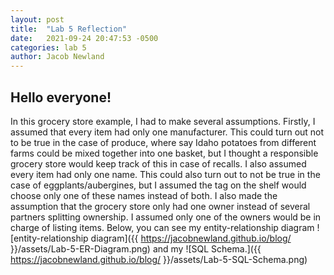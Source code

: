 ```yaml
---
layout: post
title:  "Lab 5 Reflection"
date:   2021-09-24 20:47:53 -0500
categories: lab 5
author: Jacob Newland
---
```


## Hello everyone!

In this grocery store example, I had to make several assumptions.  Firstly, I assumed that every item had only one manufacturer.  This could turn out not to be true in the case of produce, where say Idaho potatoes from different farms could be mixed together into one basket, but I thought a responsible grocery store would keep track of this in case of recalls.  I also assumed every item had only one name.  This could also turn out to not be true in the case of eggplants/aubergines, but I assumed the tag on the shelf would choose only one of these names instead of both.  I also made the assumption that the grocery store only had one owner instead of several partners splitting ownership.  I assumed only one of the owners would be in charge of listing items.  Below, you can see my entity-relationship diagram
![entity-relationship diagram]({{ https://jacobnewland.github.io/blog/ }}/assets/Lab-5-ER-Diagram.png) and my
![SQL Schema.]({{ https://jacobnewland.github.io/blog/ }}/assets/Lab-5-SQL-Schema.png)  
